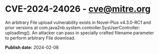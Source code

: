 # CVE-2024-24026 - cve@mitre.org

An arbitrary File upload vulnerability exists in Novel-Plus v4.3.0-RC1 and prior versions at com.java2nb.system.controller.SysUserController: uploadImg(). An attacker can pass in specially crafted filename parameter to perform arbitrary File download.

**Publish date:** 2024-02-08
